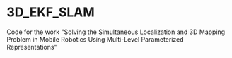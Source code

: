 # 3D_EKF_SLAM
Code for the work "Solving the Simultaneous Localization and 3D Mapping Problem in Mobile Robotics Using Multi-Level Parameterized Representations"
